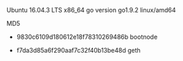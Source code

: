 Ubuntu 16.04.3 LTS x86_64
go version go1.9.2 linux/amd64

MD5
- 9830c6109d180612e18f78310269486b  bootnode

- f7da3d85a6f290aaf7c32f40b13be48d  geth
